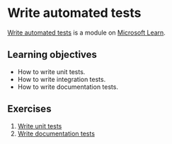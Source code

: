 # Write automated tests

[Write automated tests](https://docs.microsoft.com/en-us/learn/modules/rust-automated-tests/) is a module on [Microsoft Learn](https://docs.microsoft.com/en-us/learn/).

## Learning objectives

- How to write unit tests.
- How to write integration tests.
- How to write documentation tests.

## Exercises

1. [Write unit tests](./exercise01)
2. [Write documentation tests](./exercise02)
